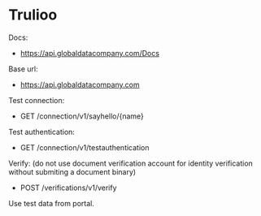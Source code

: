 Trulioo
=====

Docs:
- https://api.globaldatacompany.com/Docs

Base url:
- https://api.globaldatacompany.com

Test connection:
- GET /connection/v1/sayhello/{name}

Test authentication:
- GET /connection/v1/testauthentication

Verify: (do not use document verification account for identity verification without submiting a document binary)
- POST /verifications/v1/verify

Use test data from portal.
